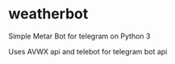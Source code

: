 # weatherbot


Simple Metar Bot for telegram on Python 3 

Uses AVWX api and telebot for telegram bot api 
